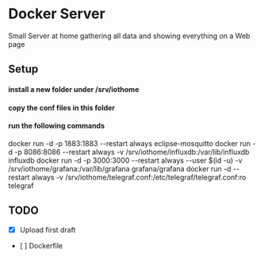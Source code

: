 # Docker Server

Small Server at home gathering all data and showing everything on a Web page

## Setup

#### install a new folder under /srv/iothome

#### copy the conf files in this folder

#### run the following commands

docker run -d -p 1883:1883 --restart always eclipse-mosquitto
docker run -d -p 8086:8086 --restart always -v /srv/iothome/influxdb:/var/lib/influxdb influxdb
docker run -d -p 3000:3000 --restart always --user $(id -u) -v /srv/iothome/grafana:/var/lib/grafana grafana/grafana
docker run -d --restart always -v /srv/iothome/telegraf.conf:/etc/telegraf/telegraf.conf:ro telegraf


## TODO
- [x] Upload first draft
- [ ] Dockerfile
